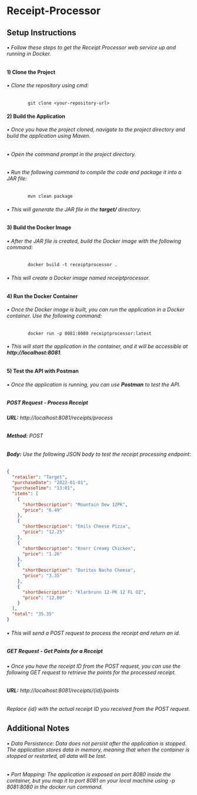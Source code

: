 # Receipt-Processor

##    Setup Instructions
######  • Follow these steps to get the Receipt Processor web service up and running in Docker.

#### 1) Clone the Project
######  • Clone the repository using cmd:
            git clone <your-repository-url>

#### 2) Build the Application
######  • Once you have the project cloned, navigate to the project directory and build the application using Maven.
######  • Open the command prompt in the project directory.
######  • Run the following command to compile the code and package it into a JAR file:
            mvn clean package
######  • This will generate the JAR file in the **target/** directory.

#### 3) Build the Docker Image
######  • After the JAR file is created, build the Docker image with the following command:
            docker build -t receiptprocessor .
######  • This will create a Docker image named receiptprocessor.

#### 4) Run the Docker Container
######  • Once the Docker image is built, you can run the application in a Docker container. Use the following command:
            docker run -p 8081:8080 receiptprocessor:latest
######  • This will start the application in the container, and it will be accessible at **http://localhost:8081**.

#### 5) Test the API with Postman
######  • Once the application is running, you can use **Postman** to test the API.

#####  POST Request - Process Receipt
######  **URL:** http://localhost:8081/receipts/process
######  **Method:** POST
######  **Body:** Use the following JSON body to test the receipt processing endpoint:

```json
{
  "retailer": "Target",
  "purchaseDate": "2022-01-01",
  "purchaseTime": "13:01",
  "items": [
    {
      "shortDescription": "Mountain Dew 12PK",
      "price": "6.49"
    },
    {
      "shortDescription": "Emils Cheese Pizza",
      "price": "12.25"
    },
    {
      "shortDescription": "Knorr Creamy Chicken",
      "price": "1.26"
    },
    {
      "shortDescription": "Doritos Nacho Cheese",
      "price": "3.35"
    },
    {
      "shortDescription": "Klarbrunn 12-PK 12 FL OZ",
      "price": "12.00"
    }
  ],
  "total": "35.35"
}
```

######  • This will send a POST request to process the receipt and return an id.

##### GET Request - Get Points for a Receipt
######  • Once you have the receipt ID from the POST request, you can use the following GET request to retrieve the points for the processed receipt.

######  **URL:** http://localhost:8081/receipts/{id}/points
######  Replace {id} with the actual receipt ID you received from the POST request.

## Additional Notes
######  • Data Persistence: Data does not persist after the application is stopped. The application stores data in memory, meaning that when the container is stopped or restarted, all data will be lost.
######  • Port Mapping: The application is exposed on port 8080 inside the container, but you map it to port 8081 on your local machine using -p 8081:8080 in the docker run command.